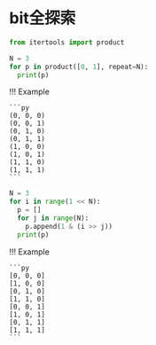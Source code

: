 # bit全探索

```py
from itertools import product

N = 3
for p in product([0, 1], repeat=N):
  print(p)
```

!!! Example

    ```py
    (0, 0, 0)
    (0, 0, 1)
    (0, 1, 0)
    (0, 1, 1)
    (1, 0, 0)
    (1, 0, 1)
    (1, 1, 0)
    (1, 1, 1)
    ```

```py
N = 3
for i in range(1 << N):
  p = []
  for j in range(N):
    p.append(1 & (i >> j))
  print(p)
```

!!! Example

    ```py
    [0, 0, 0]
    [1, 0, 0]
    [0, 1, 0]
    [1, 1, 0]
    [0, 0, 1]
    [1, 0, 1]
    [0, 1, 1]
    [1, 1, 1]
    ```
